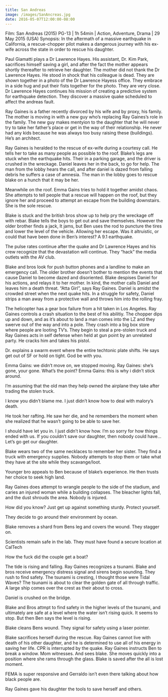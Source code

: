 ```yaml
---
title: San Andreas
image: /images/SanAncreas.jpg
date: 2016-05-07T12:00:00-08:00
---
```

Film: San Andreas (2015)
PG-13 | 1h 54min | Action, Adventure, Drama | 29 May 2015 (USA)
Synopsis: In the aftermath of a massive earthquake in California, a rescue-chopper pilot makes a dangerous journey with his ex-wife across the state in order to rescue his daughter.

Paul Giamatti plays a Dr Lawrence Hayes. His assistant, Dr. Kim Park, sacrifices himself saving a girl, and after the fact the mother appears shortly thereafter to retrieve her daughter. The mother did not thank the Dr Lawrence Hayes. He stood in shock that his colleague is dead. They are shown together in a photo of the Dr Lawrence Hayess office. They embrace in a side hug and put their fists together for the photo. They are very close. Dr Lawrence Hayes continues his mission of creating a predictive system for earthquake detection. They discover a massive quake scheduled to affect the andreas fault.

Ray Gaines is a father recently divorced by his wife and by proxy, his family. The mother is moving in with a new guy who’s replacing Ray Gaines’s role in the family. The new guy makes mentyion to the daughter that he will never try to take her father’s place or get in the way of their relationship. He never had any kids because he was always too busy raising these (buildings). He’s an architect.<!--more-->

Ray Gaines is heralded to the rescue of ex-wife during a courtesy call. He tells her to take as many people as possible to the roof. Blake’s legs are stuck when the earthquake hits. Their in a parking garage, and the driver is crushed in the wreckage. Daniel leaves her in the back, to go for help. The man from the lobby hears the call, and after daniel is dazed from falling debris he suffers a case of amnesia. The man in the lobby goes to rescue blake on a hunch that it may be her.

Meanwhile on the roof. Emma Gains tries to hold it together amidst chaos. She attempts to tell people that a rescue will happen on the roof, but they ignore her and proceed to attempt an escape from the building downstairs. She is the sole rescue.

Blake is stuck and the british bros show up to help pry the wreckage off with rebar. Blake tells the boys to get out and save themselves. However the older brother finds a jack, It jams, but Ben uses the rod to puncture the tires and lower the level of the vehicle. Allowing her escape. Was it altruistic, or could that have been done in Ben’s interest? A 9.1 earthquake.

The pulse rates continue after the quake and Dr Lawrence Hayes and his crew recognize that the devastation will continue. They “hack” the media outlets with the AV club.

Blake and bros look for push button phones and a landline to make an emergency call. The older brother doesn’t bother to mention the events that cause Daniel to become dazed and disoriented. Blake despises Daniel for his actions, and relays it to her mother. In kind, the mother calls Daniel and leaves him a death threat. “Atta Girl”, says Ray Gaines. Daniel is amidst the crowded street when the next quake hits. In a struggle for safety, Daniel strips a man away from a protective wall and throws him into the rolling fray.

The helicopter has a gear box failure from a hit taken in Los Angeles. Ray Gaines controls a crash situation to the best of his abilitiy. The chopper dips up and down, and as it’s about to land a man comes into the LZ and they swerve out of the way and into a pole. They crash into a big box store where people are looting TV’s. They begin to steal a pre-stolen truck and Ray Gaines acts in self defense when held at gun point by an unrelated party. He cracks him and takes his pistol.

Dr. explains a swarm event where the entire techtonic plate shifts. He says get out of SF or hold on tight. God be with you.

Emma Gains: we didn’t move on, we stopped moving.
Ray Gaines: she’s gone, your gone. What’s the point?
Emma Gains: this is why i didn’t stick around.

I’m assuming that the old man they help owned the airplane they take after trading the stolen truck.

I know you didn’t blame me. I just didn’t know how to deal with malory’s death.

He took her rafting. He saw her die, and he remembers the moment when she realized that he wasn’t going to be able to save her.

I should have let you in. I just didn’t know how. I’m so sorry for how things ended with us.
If you couldn’t save our daughter, then nobody could have… Let’s go get our daughter.

Blake wears two of the same necklaces to remember her sister. They find a truck with emergency supplies. Nobody attempts to stop them or take what they have at the site while they scavange/loot.

Younger bro appeals to Ben because of blake’s experience. He then trusts her choice to seek high land.

Ray Gaines does attempt to wrangle people to the side of the stadium, and caries an injured woman while a building collapses. The bleacher lights fall, and the dust shrouds the area. Nobody is injured.

How did you know? Just get up against something sturdy. Protect yourself.

They decide to go around their environment by ocean.

Blake removes a shard from Bens leg and covers the wound. They stagger on.

Scientists remain safe in the lab. They must have found a secure location at CalTech

How the fuck did the couple get a boat?

The tide is rising and falling. Ray Gaines recognizes a tsunami. Blake and bros receive emergency distress signal and sirens begin sounding. They rush to find safety. The tsunami is cresting, I thought those were Tidal Waves? The tsunami is about to clear the golden gate of all through traffic. A large ship comes over the crest as their about to cross.

Daniel is crushed on the bridge.

Blake and Bros attmpt to find safety in the higher levels of the tsunami, and ultimately are safe at a level where the water isn’t rising quick. It seems to stop. But then Ben says the level is rising.

Blake cleans Bens wound. They signal for safety using a laser pointer.

Blake sacrifices herself during the rescue. Ray Gaines cannot live with death of his other daughter, and he is determined to use all of his energy in saving her life. CPR is interrupted by the quake. Ray Gaines instructs Ben to break a window. Mom witnesses. And sees blake. She moves quickly into a position where she rams through the glass. Blake is saved after the all is lost moment.

FEMA is super responsive and Gerraldo isn’t even there talking about how black people are.

Ray Gaines gave his daughter the tools to save herself and others.